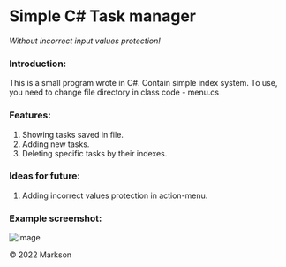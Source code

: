 
# Simple C# Task manager
   *Without incorrect input values protection!* 

### Introduction:
   This is a small program wrote in C#. Contain simple index system.
   To use, you need to change file directory in class code - menu.cs
   

### Features:
  1. Showing tasks saved in file.
  2. Adding new tasks.
  3. Deleting specific tasks by their indexes.

### Ideas for future:
  1. Adding incorrect values protection in action-menu.
  
### Example screenshot:

![image](https://user-images.githubusercontent.com/88060437/198079491-364638f4-65c6-4862-8146-a570278788f7.png)


© 2022 Markson
